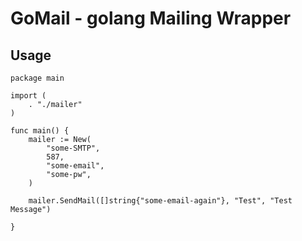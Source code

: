 # GoMail - golang Mailing Wrapper

## Usage

```golang
package main

import (
	. "./mailer"
)

func main() {
	mailer := New(
		"some-SMTP",
		587,
		"some-email",
		"some-pw",
	)

	mailer.SendMail([]string{"some-email-again"}, "Test", "Test Message")

}

```